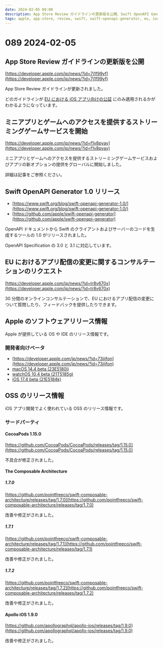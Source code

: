 ```yaml
---
date: 2024-02-05 09:00
description: App Store Review ガイドラインの更新版を公開、Swift OpenAPI Generator 1.0 リリース、EU におけるアプリ配信の変更に関するコンサルテーションのリクエスト、ほか
tags: apple, app-store, review, swift, swift-openapi-generator, eu, ios, macos, watchos, cocoapods, tca, apollo-ios
---
```

# 089 2024-02-05

## App Store Review ガイドラインの更新版を公開

[https://developer.apple.com/jp/news/?id=7j1f99yf](https://developer.apple.com/jp/news/?id=7j1f99yf)

App Store Review ガイドラインが更新されました。

どのガイドラインが [EU における iOS アプリ向けの公証](https://developer.apple.com/jp/support/dma-and-apps-in-the-eu/) にのみ適用されるかがわかるようになっています。

## ミニアプリとゲームへのアクセスを提供するストリーミングゲームサービスを開始

[https://developer.apple.com/jp/news/?id=f1v8pyay](https://developer.apple.com/jp/news/?id=f1v8pyay)

ミニアプリとゲームへのアクセスを提供するストリーミングゲームサービスおよびアプリの新オプションの提供をグローバルに開始しました。

詳細は記事をご参照ください。

## Swift OpenAPI Generator 1.0 リリース

- [https://www.swift.org/blog/swift-openapi-generator-1.0/](https://www.swift.org/blog/swift-openapi-generator-1.0/)
- [https://github.com/apple/swift-openapi-generator](https://github.com/apple/swift-openapi-generator)

OpenAPI ドキュメントから Swift のクライアントおよびサーバーのコードを生成するツールの 1.0 がリリースされました。

OpenAPI Specification の 3.0 と 3.1 に対応しています。

## EU におけるアプリ配信の変更に関するコンサルテーションのリクエスト

[https://developer.apple.com/jp/news/?id=tr8v670x](https://developer.apple.com/jp/news/?id=tr8v670x)

30 分間のオンラインコンサルテーションで、EU におけるアプリ配信の変更について質問したり、フィードバックを提供したりできます。

## Apple のソフトウェアリリース情報

Apple が提供している OS や IDE のリリース情報です。

### 開発者向けベータ

- [https://developer.apple.com/jp/news/?id=73iijfon](https://developer.apple.com/jp/news/?id=73iijfon)
- [macOS 14.4 beta (23E5180j)](https://developer.apple.com/news/releases/?id=01292024b)
- [watchOS 10.4 beta (21T5185g)](https://developer.apple.com/news/releases/?id=01292024a)
- [iOS 17.4 beta (21E5184k)](https://developer.apple.com/news/releases/?id=01302024a)

## OSS のリリース情報

iOS アプリ開発でよく使われている OSS のリリース情報です。

### サードパーティ

#### CocoaPods 1.15.0

[https://github.com/CocoaPods/CocoaPods/releases/tag/1.15.0](https://github.com/CocoaPods/CocoaPods/releases/tag/1.15.0)

不具合が修正されました。

#### The Composable Architecture

##### 1.7.0

[https://github.com/pointfreeco/swift-composable-architecture/releases/tag/1.7.0](https://github.com/pointfreeco/swift-composable-architecture/releases/tag/1.7.0)

改善や修正がされました。

##### 1.7.1

[https://github.com/pointfreeco/swift-composable-architecture/releases/tag/1.7.1](https://github.com/pointfreeco/swift-composable-architecture/releases/tag/1.7.1)

改善や修正がされました。

##### 1.7.2

[https://github.com/pointfreeco/swift-composable-architecture/releases/tag/1.7.2](https://github.com/pointfreeco/swift-composable-architecture/releases/tag/1.7.2)

改善や修正がされました。

#### Apollo iOS 1.9.0

[https://github.com/apollographql/apollo-ios/releases/tag/1.9.0](https://github.com/apollographql/apollo-ios/releases/tag/1.9.0)

改善や修正がされました。
